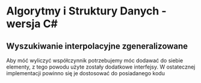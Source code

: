 # Algorytmy i Struktury Danych - wersja C#

## Wyszukiwanie interpolacyjne zgeneralizowane

Aby móć wyliczyć współczynnik potrzebujemy móc dodawać do siebie elementy, z tego powodu użyte zostały dodatkowe interfejsy. W ostatecznej implementacji powinno się je dostosować do posiadanego kodu
